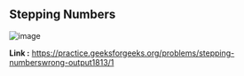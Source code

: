 ## Stepping Numbers

![image](https://user-images.githubusercontent.com/23376002/197407511-5f797edd-fa6d-405e-94e0-f83019e07658.png)


**Link :** https://practice.geeksforgeeks.org/problems/stepping-numberswrong-output1813/1
